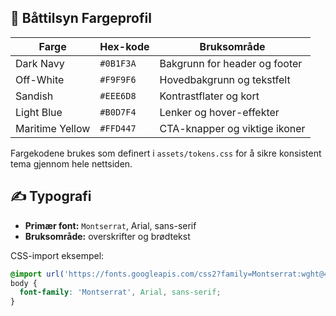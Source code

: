 ## 🎨 Båttilsyn Fargeprofil

| Farge             | Hex-kode | Bruksområde |
|-------------------|---------|-------------|
| Dark Navy         | `#0B1F3A` | Bakgrunn for header og footer |
| Off-White         | `#F9F9F6` | Hovedbakgrunn og tekstfelt |
| Sandish           | `#EEE6D8` | Kontrastflater og kort |
| Light Blue        | `#B0D7F4` | Lenker og hover-effekter |
| Maritime Yellow   | `#FFD447` | CTA-knapper og viktige ikoner |

Fargekodene brukes som definert i `assets/tokens.css` for å sikre konsistent tema gjennom hele nettsiden.

## ✍️ Typografi

- **Primær font:** `Montserrat`, Arial, sans-serif
- **Bruksområde:** overskrifter og brødtekst

CSS-import eksempel:
```css
@import url('https://fonts.googleapis.com/css2?family=Montserrat:wght@400;600;700&display=swap');
body {
  font-family: 'Montserrat', Arial, sans-serif;
}
```
